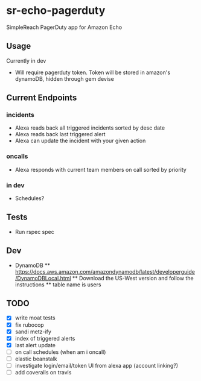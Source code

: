 # sr-echo-pagerduty
SimpleReach PagerDuty app for Amazon Echo

## Usage
Currently in dev
* Will require pagerduty token. Token will be stored in amazon's dynamoDB, hidden through gem devise

## Current Endpoints
### incidents
* Alexa reads back all triggered incidents sorted by desc date
* Alexa reads back last triggered alert
* Alexa can update the incident with your given action
### oncalls
* Alexa responds with current team members on call sorted by priority
### in dev
* Schedules?

## Tests
* Run rspec spec

## Dev
* DynamoDB
** https://docs.aws.amazon.com/amazondynamodb/latest/developerguide/DynamoDBLocal.html
** Download the US-West version and follow the instructions
** table name is users

## TODO
- [x] write moat tests
- [x] fix rubocop
- [x] sandi metz-ify
- [x] index of triggered alerts
- [x] last alert update
- [ ] on call schedules (when am i oncall)
- [ ] elastic beanstalk
- [ ] investigate login/email/token UI from alexa app (account linking?)
- [ ] add coveralls on travis
